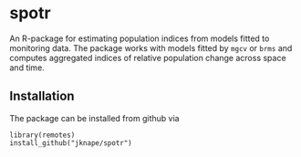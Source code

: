 # spotr
An R-package for estimating population indices from models fitted to monitoring data. 
The package works with models fitted by `mgcv` or `brms` and computes aggregated indices of relative population change across space and time.

## Installation

The package can be installed from github via

```{r}
library(remotes)
install_github("jknape/spotr")
```
